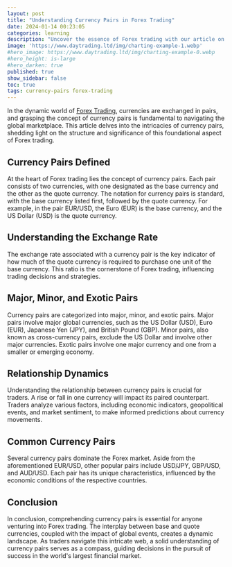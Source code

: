 ```yaml
---
layout: post
title: "Understanding Currency Pairs in Forex Trading"
date: 2024-01-14 00:23:05
categories: learning
description: "Uncover the essence of Forex trading with our article on currency pairs. Explore the dynamics shaping global markets in this fundamental guide"
image: 'https://www.daytrading.ltd/img/charting-example-1.webp'
#hero_image: https://www.daytrading.ltd/img/charting-example-0.webp
#hero_height: is-large
#hero_darken: true
published: true
show_sidebar: false
toc: true
tags: currency-pairs forex-trading
---
```


In the dynamic world of <a href="https://www.daytrading.ltd/learning/what-is-forex-trading">Forex Trading</a>, currencies are exchanged in pairs, and grasping the concept of currency pairs is fundamental to navigating the global marketplace. This article delves into the intricacies of currency pairs, shedding light on the structure and significance of this foundational aspect of Forex trading.

## Currency Pairs Defined
At the heart of Forex trading lies the concept of currency pairs. Each pair consists of two currencies, with one designated as the base currency and the other as the quote currency. The notation for currency pairs is standard, with the base currency listed first, followed by the quote currency. For example, in the pair EUR/USD, the Euro (EUR) is the base currency, and the US Dollar (USD) is the quote currency.

## Understanding the Exchange Rate
The exchange rate associated with a currency pair is the key indicator of how much of the quote currency is required to purchase one unit of the base currency. This ratio is the cornerstone of Forex trading, influencing trading decisions and strategies.

## Major, Minor, and Exotic Pairs
Currency pairs are categorized into major, minor, and exotic pairs. Major pairs involve major global currencies, such as the US Dollar (USD), Euro (EUR), Japanese Yen (JPY), and British Pound (GBP). Minor pairs, also known as cross-currency pairs, exclude the US Dollar and involve other major currencies. Exotic pairs involve one major currency and one from a smaller or emerging economy.

## Relationship Dynamics
Understanding the relationship between currency pairs is crucial for traders. A rise or fall in one currency will impact its paired counterpart. Traders analyze various factors, including economic indicators, geopolitical events, and market sentiment, to make informed predictions about currency movements.

## Common Currency Pairs
Several currency pairs dominate the Forex market. Aside from the aforementioned EUR/USD, other popular pairs include USD/JPY, GBP/USD, and AUD/USD. Each pair has its unique characteristics, influenced by the economic conditions of the respective countries.

## Conclusion
In conclusion, comprehending currency pairs is essential for anyone venturing into Forex trading. The interplay between base and quote currencies, coupled with the impact of global events, creates a dynamic landscape. As traders navigate this intricate web, a solid understanding of currency pairs serves as a compass, guiding decisions in the pursuit of success in the world's largest financial market.

<script type='application/ld+json'>
{
  "@context": "https://schema.org",
  "@type": "FAQPage",
  "mainEntity": [
    {
      "@type": "Question",
      "name": "What are currency pairs in Forex trading?",
      "acceptedAnswer": {
        "@type": "Answer",
        "text": "Currency pairs in Forex consist of a base and quote currency. For example, in EUR/USD, Euro is the base, and USD is the quote."
      }
    },
    {
      "@type": "Question",
      "name": "How is the exchange rate determined?",
      "acceptedAnswer": {
        "@type": "Answer",
        "text": "The exchange rate indicates how much of the quote currency is needed to buy one unit of the base currency in a currency pair."
      }
    },
    {
      "@type": "Question",
      "name": "What are major, minor, and exotic currency pairs?",
      "acceptedAnswer": {
        "@type": "Answer",
        "text": "Major pairs involve major currencies; minor pairs exclude the US Dollar, and exotic pairs combine a major currency with one from a smaller economy."
      }
    },
    {
      "@type": "Question",
      "name": "How do currency pairs impact trading decisions?",
      "acceptedAnswer": {
        "@type": "Answer",
        "text": "Changes in one currency within a pair affect its paired counterpart. Traders analyze economic indicators and global events to make informed decisions."
      }
    },
    {
      "@type": "Question",
      "name": "Which are some common currency pairs in Forex?",
      "acceptedAnswer": {
        "@type": "Answer",
        "text": "Popular currency pairs include EUR/USD, USD/JPY, GBP/USD, and AUD/USD, each influenced by unique economic conditions."
      }
    }
  ]
}
</script>